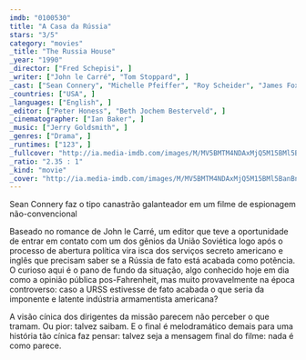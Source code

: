 ```yaml
---
imdb: "0100530"
title: "A Casa da Rússia"
stars: "3/5"
category: "movies"
_title: "The Russia House"
_year: "1990"
_director: ["Fred Schepisi", ]
_writer: ["John le Carré", "Tom Stoppard", ]
_cast: ["Sean Connery", "Michelle Pfeiffer", "Roy Scheider", "James Fox", "John Mahoney", "Michael Kitchen", "J.T. Walsh", "Ken Russell", "David Threlfall", ]
_countries: ["USA", ]
_languages: ["English", ]
_editor: ["Peter Honess", "Beth Jochem Besterveld", ]
_cinematographer: ["Ian Baker", ]
_music: ["Jerry Goldsmith", ]
_genres: ["Drama", ]
_runtimes: ["123", ]
_fullcover: "http://ia.media-imdb.com/images/M/MV5BMTM4NDAxMjQ5M15BMl5BanBnXkFtZTcwMzI0NzI5NA@@.jpg"
_ratio: "2.35 : 1"
_kind: "movie"
_cover: "http://ia.media-imdb.com/images/M/MV5BMTM4NDAxMjQ5M15BMl5BanBnXkFtZTcwMzI0NzI5NA@@._V1._SX93_SY140_.jpg"
---
```

Sean Connery faz o tipo canastrão galanteador em um filme de espionagem não-convencional

Baseado no romance de John le Carré, um editor que teve a oportunidade de entrar em contato com um dos gênios da União Soviética logo após o processo de abertura política vira isca dos serviços secreto americano e inglês que precisam saber se a Rússia de fato está acabada como potência. O curioso aqui é o pano de fundo da situação, algo conhecido hoje em dia como a opinião pública pos-Fahrenheit, mas muito provavelmente na época controverso: caso a URSS estivesse de fato acabada o que seria da imponente e latente indústria armamentista americana?

A visão cínica dos dirigentes da missão parecem não perceber o que tramam. Ou pior: talvez saibam. E o final é melodramático demais para uma história tão cínica faz pensar: talvez seja a mensagem final do filme: nada é como parece.

